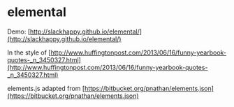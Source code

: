 elemental
=========
Demo: [http://slackhappy.github.io/elemental/](http://slackhappy.github.io/elemental/)


In the style of [http://www.huffingtonpost.com/2013/06/16/funny-yearbook-quotes-_n_3450327.html](http://www.huffingtonpost.com/2013/06/16/funny-yearbook-quotes-_n_3450327.html)


elements.js adapted from [https://bitbucket.org/pnathan/elements.json](https://bitbucket.org/pnathan/elements.json)
